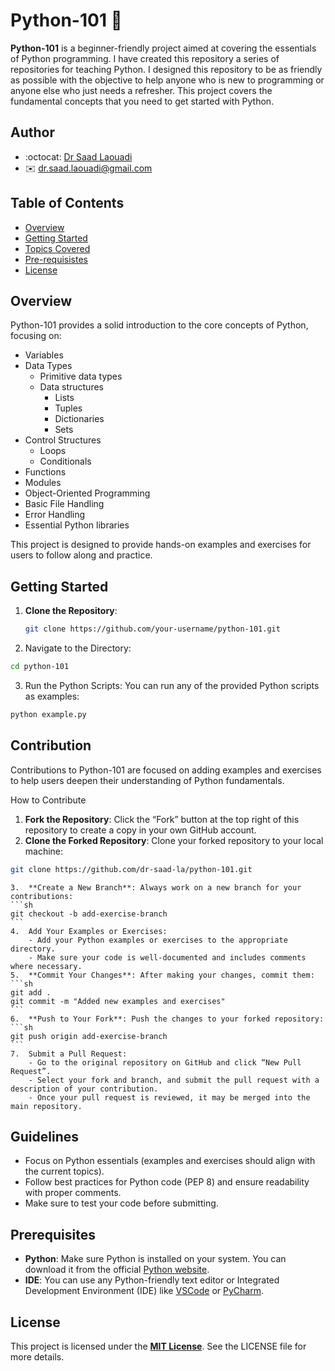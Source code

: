 # Python-101 🐍

**Python-101** is a beginner-friendly project aimed at covering the essentials of Python programming. I have created this repository a series of repositories for teaching Python. I designed this repository to be as friendly as possible with the objective to help anyone who is new to programming or anyone else who just needs a refresher. This project covers the fundamental concepts that you need to get started with Python.

## Author
- :octocat: [Dr Saad Laouadi](https://github.com/dr-saad-la)
- ✉️ [dr.saad.laouadi@gmail.com](mailto:dr.saad.laouadi@gmail.com)

## Table of Contents

- [Overview](#overview)
- [Getting Started](#getting-started)
- [Topics Covered](#contribution)
- [Pre-requisistes](#prerequisites)
- [License](#license)

## Overview

Python-101 provides a solid introduction to the core concepts of Python, focusing on:
- Variables
- Data Types
	- Primitive data types
	- Data structures
		- Lists
		- Tuples
		- Dictionaries
		- Sets
- Control Structures
	- Loops
	- Conditionals
- Functions
- Modules
- Object-Oriented Programming
- Basic File Handling
- Error Handling
- Essential Python libraries

This project is designed to provide hands-on examples and exercises for users to follow along and practice.

## Getting Started

1. **Clone the Repository**:
   ```bash
   git clone https://github.com/your-username/python-101.git
   ```
2.	Navigate to the Directory:
   ```bash
   cd python-101
   ```
3.	Run the Python Scripts: You can run any of the provided Python scripts as examples:
   ```bash
   python example.py
   ```


## Contribution

Contributions to Python-101 are focused on adding examples and exercises to help users deepen their understanding of Python fundamentals.

How to Contribute

  1. **Fork the Repository**: Click the “Fork” button at the top right of this repository to create a copy in your own GitHub account.
  2. **Clone the Forked Repository**: Clone your forked repository to your local machine:

  ```sh
  git clone https://github.com/dr-saad-la/python-101.git
  ```

	3.	**Create a New Branch**: Always work on a new branch for your contributions:
	```sh
	git checkout -b add-exercise-branch
	```
	4.	Add Your Examples or Exercises:
		- Add your Python examples or exercises to the appropriate directory.
		- Make sure your code is well-documented and includes comments where necessary.
	5.	**Commit Your Changes**: After making your changes, commit them:
	```sh
	git add .
	git commit -m "Added new examples and exercises"
	```
	6.	**Push to Your Fork**: Push the changes to your forked repository:
	```sh
	git push origin add-exercise-branch
	```
	7.	Submit a Pull Request:
		- Go to the original repository on GitHub and click “New Pull Request”.
		- Select your fork and branch, and submit the pull request with a description of your contribution.
		- Once your pull request is reviewed, it may be merged into the main repository.

## Guidelines

- Focus on Python essentials (examples and exercises should align with the current topics).
- Follow best practices for Python code (PEP 8) and ensure readability with proper comments.
- Make sure to test your code before submitting.

## Prerequisites

- **Python**: Make sure Python is installed on your system. You can download it from the official [Python website](https://www.python.org/).
- **IDE**: You can use any Python-friendly text editor or Integrated Development Environment (IDE) like [VSCode](https://code.visualstudio.com/) or [PyCharm](https://www.jetbrains.com/pycharm/).

## License

This project is licensed under the **[MIT License](./LICENSE)**. See the LICENSE file for more details.


